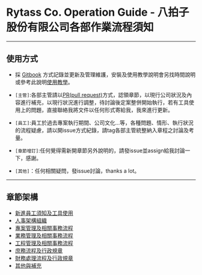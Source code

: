 # Rytass Co. Operation Guide - 八拍子股份有限公司各部作業流程須知

----
## 使用方式

- 採 [Gitbook](https://github.com/GitbookIO/gitbook) 方式記錄並更新及管理維護，安裝及使用教學說明會另找時間說明或參考此說明[使用教學](https://cowmanchiang.me/gitbook/gitbook/index.html)。

- `[主管]`:各部主管請以[PR(pull request)](http://ithelp.ithome.com.tw/articles/10140305)方式，認領章節，以現行公司狀況及內容進行補充，以現行狀況進行調整，待討論後定案整併開始執行，若有工具使用上的問題，直接聯絡我將文件以任何形式寄給我，我來進行更新。

- `[員工]`:員工於過去專案執行期間、公司文化...等，各種問題、情形、執行狀況的流程疑慮，請以開issue方式紀錄，請tag各部主管統整納入章程之討論及考量。

- `[章節增訂]`:任何覺得需新開章節另外說明的，請發issue並assign給我討論一下，感謝。

- `[其他]`：任何相關疑問，發issue討論，thanks a lot。

----
## 章節架構

* [新進員工須知及工具使用](Ch0.md)
* [人事架構組織](Ch1.md)
* [專案管理及相關事務流程](Ch2.md)
* [業務管理及相關事務流程](Ch3.md)
* [工程管理及相關事務流程](Ch4.md)
* [庶務流程及行政規章](Ch5.md)
* [財務處理流程及行政規章](Ch6.md)
* [其他與補充](Ch7.md)

